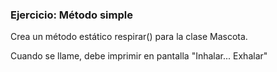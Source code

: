 ### Ejercicio: Método simple
Crea un método estático respirar() para la clase Mascota. 

Cuando se llame, debe imprimir en pantalla "Inhalar... Exhalar"